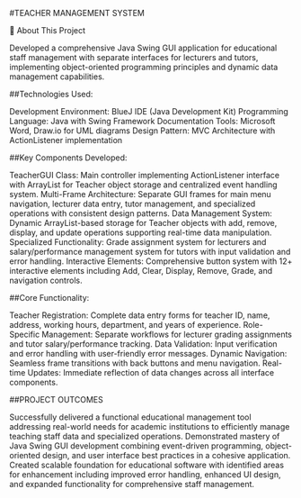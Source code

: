 #TEACHER MANAGEMENT SYSTEM

📌 About This Project

Developed a comprehensive Java Swing GUI application for educational staff management with separate interfaces for lecturers and tutors, implementing object-oriented programming principles and dynamic data management capabilities.


##Technologies Used:

Development Environment: BlueJ IDE (Java Development Kit)
Programming Language: Java with Swing Framework
Documentation Tools: Microsoft Word, Draw.io for UML diagrams
Design Pattern: MVC Architecture with ActionListener implementation

##Key Components Developed:

TeacherGUI Class: Main controller implementing ActionListener interface with ArrayList for Teacher object storage and centralized event handling system.
Multi-Frame Architecture: Separate GUI frames for main menu navigation, lecturer data entry, tutor management, and specialized operations with consistent design patterns.
Data Management System: Dynamic ArrayList-based storage for Teacher objects with add, remove, display, and update operations supporting real-time data manipulation.
Specialized Functionality: Grade assignment system for lecturers and salary/performance management system for tutors with input validation and error handling.
Interactive Elements: Comprehensive button system with 12+ interactive elements including Add, Clear, Display, Remove, Grade, and navigation controls.

##Core Functionality:

Teacher Registration: Complete data entry forms for teacher ID, name, address, working hours, department, and years of experience.
Role-Specific Management: Separate workflows for lecturer grading assignments and tutor salary/performance tracking.
Data Validation: Input verification and error handling with user-friendly error messages.
Dynamic Navigation: Seamless frame transitions with back buttons and menu navigation.
Real-time Updates: Immediate reflection of data changes across all interface components.

##PROJECT OUTCOMES

Successfully delivered a functional educational management tool addressing real-world needs for academic institutions to efficiently manage teaching staff data and specialized operations.
Demonstrated mastery of Java Swing GUI development combining event-driven programming, object-oriented design, and user interface best practices in a cohesive application.
Created scalable foundation for educational software with identified areas for enhancement including improved error handling, enhanced UI design, and expanded functionality for comprehensive staff management.
